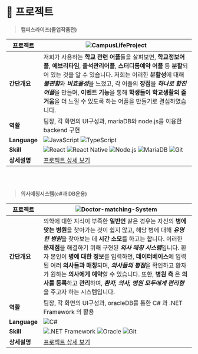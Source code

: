 # 📂 프로젝트

> **캠퍼스라이프(졸업작품전)**
> 
| 프로젝트 | ![CampusLifeProject](https://dummyimage.com/1000x70/F27400/ffffff&text=CampusLife+Project) |
|----|----|
| **간단개요** | 저희가 사용하는 **학교 관련 어플**들을 살펴보면, **학교정보어플**, **에브리타임**, **출석관리어플**, **스터디룸예약 어플** 등 **분할**되어 있는 것을 알 수 있습니다. 저희는 이러한 **분할성**에 대해 ***불편함***과 ***비효율성***을 느꼈고, 각 어플의 **장점**을 ***하나로 합친 어플***을 만들며, **이벤트 기능**을 통해 **학생들이 학교생활의 즐거움**을 더 느낄 수 있도록 하는 어플을 만들기로 결심하였습니다. |
| **역활** | 팀장, 각 화면의 UI구성과, mariaDB와 node.js를 이용한 backend 구현 |
| **Language** | ![JavaScript](https://img.shields.io/badge/-JavaScript-F7DF1E?logo=javascript&logoColor=black&style=for-the-badge) ![TypeScript](https://img.shields.io/badge/-TypeScript-3178C6?logo=typescript&logoColor=white&style=for-the-badge) |
| **Skill** | ![React](https://img.shields.io/badge/-React-61DAFB?logo=react&logoColor=white&style=for-the-badge) ![React Native](https://img.shields.io/badge/-React%20Native-61DAFB?logo=react&logoColor=white&style=for-the-badge) ![Node.js](https://img.shields.io/badge/-Node.js-339933?logo=node.js&logoColor=white&style=for-the-badge) ![MariaDB](https://img.shields.io/badge/-MariaDB-003545?logo=mariadb&logoColor=white&style=for-the-badge) ![Git](https://img.shields.io/badge/-Git-F05032?logo=git&logoColor=white&style=for-the-badge)|
| **상세설명** | [프로젝트 상세 보기](https://github.com/youhwanJung/CampusLife-Project) |

<br><br>

> **의사매칭시스템(c#과 DB운용)**
> 
| 프로젝트 | ![Doctor-matching-System](https://dummyimage.com/1000x70/B0B0B0/ffffff&text=Doctor-maching-System) |
|----|----|
| **간단개요** |의학에 대한 지식이 부족한 **일반인** 같은 경우는 자신의 **병에 맞는 병원**을 찾아가는 것이 쉽지 않고, 해당 병에 대해 ***유명한 병원***을 찾아보는 데 **시간 소모**를 하고는 합니다. 이러한 **문제점**을 해결하기 위해 구현된 ***의사 매칭 시스템***입니다. 환자 본인이 **병에 대한 정보**를 입력하면, **데이터베이스**에 입력된 여러 **의사들과 매칭**되며, ***의사들의 평점***을 확인하고 환자가 원하는 **의사에게 예약**할 수 있습니다. 또한, **병원 측** 은 **의사를 등록**하고 **관리**하며, ***환자, 의사, 병원 모두에게 편리함***을 주고자 하는 시스템입니다.|
| **역활** | 팀장, 각 화면의 UI구성과, oracleDB를 통한 C# 과 .NET Framework 의 활용 |
| **Language** | ![C#](https://img.shields.io/badge/-C%23-239120?logo=c-sharp&logoColor=white&style=for-the-badge)|
| **Skill** | ![.NET Framework](https://img.shields.io/badge/-.NET%20Framework-512BD4?logo=dotnet&logoColor=white&style=for-the-badge) ![Oracle](https://img.shields.io/badge/-Oracle-F80000?logo=oracle&logoColor=white&style=for-the-badge) ![Git](https://img.shields.io/badge/-Git-F05032?logo=git&logoColor=white&style=for-the-badge)|
| **상세설명** | [프로젝트 상세 보기](https://github.com/youhwanJung/Doctor_matching_System) |





